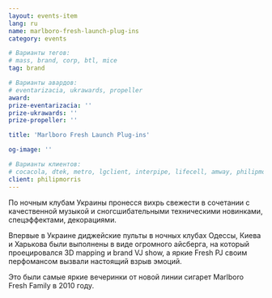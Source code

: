 ```yaml
---
layout: events-item
lang: ru
name: marlboro-fresh-launch-plug-ins
category: events

# Варианты тегов:
# mass, brand, corp, btl, mice
tag: brand

# Варианты авардов:
# eventarizacia, ukrawards, propeller
award: 
prize-eventarizacia: ''
prize-ukrawards: ''
prize-propeller: ''

title: 'Marlboro Fresh Launch Plug-ins'

og-image: ''

# Варианты клиентов:
# cocacola, dtek, metro, lgclient, interpipe, lifecell, amway, philipmorris, olymp, maristela, udp, top, zefir, unicef, wog, sebbank, niko, nemiroff, maxim, velykakyshenia, marieclaire, chervonenkoracing, burn, altis, mts, prime, seppala, lifeclient, pekingduck,
client: philipmorris
---
```


По ночным клубам Украины  пронесся вихрь свежести в сочетании с  качественной музыкой и сногсшибательными техническими новинками, спецэффектами, декорациями.

Впервые в Украине диджейские пульты в ночных клубах Одессы, Киева и Харькова были выполнены в виде огромного айсберга, на который проецировался 3D mapping и brand VJ show, а яркие Fresh PJ своим перфомансом вызвали  настоящий взрыв эмоций.

Это были самые яркие вечеринки от новой линии сигарет Marlboro Fresh Family в 2010 году.
